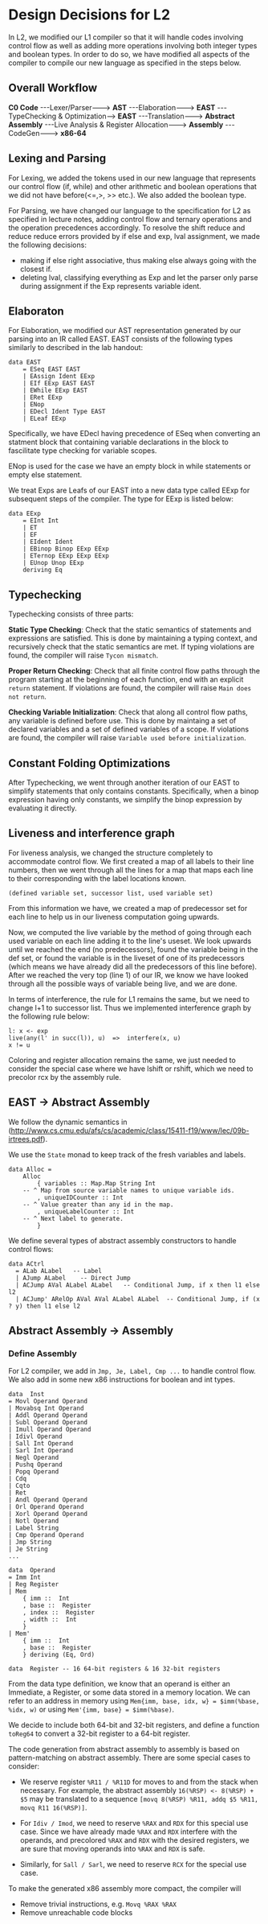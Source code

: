 # Design Decisions for L2

In L2, we modified our L1 compiler so that it will handle codes involving control flow as well as adding more operations involving both integer types and boolean types. In order to do so, we have modified all aspects of the compiler to compile
our new language as specified in the steps below.

## Overall Workflow

**C0 Code** ---Lexer/Parser---> **AST** ---Elaboration---> **EAST** ---TypeChecking & Optimization--> **EAST** ---Translation---> **Abstract Assembly** ---Live Analysis & Register Allocation---> **Assembly** ---CodeGen---> **x86-64**

## Lexing and Parsing

For Lexing, we added the tokens used in our new language that represents our control flow (if, while) and other arithmetic and boolean operations that we did not have before(<=,>, >> etc.). We also added the boolean type.

For Parsing, we have changed our language to the specification for L2 as specified in lecture notes, adding control flow and ternary operations and the operation precedences accordingly. To resolve the shift reduce and reduce reduce errors provided by if else and exp, lval assignment, we made the following decisions:

- making if else right associative, thus making else always going with the closest if.
- deleting lval, classifying everything as Exp and let the parser only parse during assignment if the Exp represents variable ident.

## Elaboraton

For Elaboration, we modified our AST representation generated by our parsing into an IR called EAST. EAST consists of the following types similarly to described in the lab handout:

```
data EAST 
    = ESeq EAST EAST
    | EAssign Ident EExp
    | EIf EExp EAST EAST
    | EWhile EExp EAST
    | ERet EExp
    | ENop
    | EDecl Ident Type EAST
    | ELeaf EExp
```

Specifically, we have EDecl having precedence of ESeq when converting an statment block that containing variable declarations in the block to fascilitate type checking for variable scopes. 

ENop is used for the case we have an empty block in while statements or empty else statement.

We treat Exps are Leafs of our EAST into a new data type called EExp for subsequent steps of the compiler. The type for EExp is listed below:

```
data EExp
    = EInt Int
    | ET
    | EF
    | EIdent Ident
    | EBinop Binop EExp EExp
    | ETernop EExp EExp EExp
    | EUnop Unop EExp
    deriving Eq
```

## Typechecking

Typechecking consists of three parts:

**Static Type Checking**: Check that the static semantics of statements and expressions are satisfied. This is done by maintaining a typing context, and recursively check that the static semantics are met. If typing violations are found, the compiler will raise `Tycon mismatch`.

**Proper Return Checking**: Check that all finite control flow paths through the program starting at the beginning of each function, end with an explicit `return` statement. If violations are found, the compiler will raise `Main does not return`.

**Checking Variable Initialization**: Check that along all control flow paths, any variable is defined before use. This is done by maintaing a set of declared variables and a set of defined variables of a scope.  If violations are found, the compiler will raise `Variable used before initialization`.

## Constant Folding Optimizations
After Typechecking, we went through another iteration of our EAST to simplify statements that only contains constants. Specifically, when a binop expression having only constants, we simplify the binop expression by evaluating it directly.

## Liveness and interference graph
For liveness analysis, we changed the structure completely to accommodate control flow. We first created a map of all labels to their line numbers, then we went through all the lines for a map that maps each line to their corresponding with the label locations known.

    (defined variable set, successor list, used variable set)

From this information we have, we created a map of predecessor set for each line to help us in our liveness computation going upwards.

Now, we computed the live variable by the method of going through each used variable on each line adding it to the line's useset. We look upwards until we reached the end (no predecessors), found the variable being in the def set, or found the variable is in the liveset of one of its predecessors (which means we have already did all the predecessors of this line before). After we reached the very top (line 1) of our IR, we know we have looked through all the possible ways of variable being live, and we are done.

In terms of interference, the rule for L1 remains the same, but we need to change l+1 to successor list. Thus we implemented interference graph by the following rule below:
```
l: x <- exp
live(any(l' in succ(l)), u)  =>  interfere(x, u)
x != u
```
Coloring and register allocation remains the same, we just needed to consider the special case where we have lshift or rshift, which we need to precolor rcx by the assembly rule.

## EAST -> Abstract Assembly

We follow the dynamic semantics in (http://www.cs.cmu.edu/afs/cs/academic/class/15411-f19/www/lec/09b-irtrees.pdf).

We use the `State` monad to keep track of the fresh variables and labels.

```
data Alloc =
    Alloc
        { variables :: Map.Map String Int
    -- ^ Map from source variable names to unique variable ids.
        , uniqueIDCounter :: Int
    -- ^ Value greater than any id in the map.
        , uniqueLabelCounter :: Int
    -- ^ Next label to generate.
        }
```

We define several types of abstract assembly constructors to handle control flows:

```
data ACtrl
  = ALab ALabel   -- Label
  | AJump ALabel    -- Direct Jump
  | ACJump AVal ALabel ALabel   -- Conditional Jump, if x then l1 else l2
  | ACJump' ARelOp AVal AVal ALabel ALabel  -- Conditional Jump, if (x ? y) then l1 else l2
```

## Abstract Assembly -> Assembly

### Define Assembly

For L2 compiler, we add in `Jmp, Je, Label, Cmp ...` to handle control flow. We also add in some new x86 instructions for boolean and int types.

```
data  Inst
= Movl Operand Operand
| Movabsq Int Operand
| Addl Operand Operand
| Subl Operand Operand
| Imull Operand Operand
| Idivl Operand
| Sall Int Operand
| Sarl Int Operand
| Negl Operand
| Pushq Operand
| Popq Operand
| Cdq
| Cqto
| Ret
| Andl Operand Operand
| Orl Operand Operand
| Xorl Operand Operand
| Notl Operand
| Label String
| Cmp Operand Operand
| Jmp String
| Je String
...

data  Operand
= Imm Int
| Reg Register
| Mem
    { imm ::  Int
    , base ::  Register
    , index ::  Register
    , width ::  Int
    }
| Mem'
    { imm ::  Int
    , base ::  Register
    } deriving (Eq, Ord)

data  Register -- 16 64-bit registers & 16 32-bit registers
```

From the data type definition, we know that an operand is either an Immediate, a Register, or some data stored in a memory location. We can refer to an address in memory using `Mem{imm, base, idx, w} = $imm(%base, %idx, w)` or using `Mem'{imm, base} = $imm(%base)`.

We decide to include both 64-bit and 32-bit registers, and define a function `toReg64` to convert a 32-bit register to a 64-bit register.

The code generation from abstract assembly to assembly is based on pattern-matching on abstract assembly. There are some special cases to consider:

- We reserve register `%R11 / %R11D` for moves to and from the stack when necessary. For example, the abstract assembly `16(%RSP) <- 8(%RSP) + $5` may be translated to a sequence `[movq 8(%RSP) %R11, addq $5 %R11, movq R11 16(%RSP)]`.

- For `Idiv / Imod`, we need to reserve `%RAX` and `RDX` for this special use case. Since we have already made `%RAX` and `RDX` interfere with the operands, and precolored `%RAX` and `RDX` with the desired registers, we are sure that moving operands into `%RAX` and `RDX` is safe.

- Similarly, for `Sall / Sarl`, we need to reserve `RCX` for the special use case.

To make the generated x86 assembly more compact, the compiler will

- Remove trivial instructions, e.g. `Movq %RAX %RAX`
- Remove unreachable code blocks
